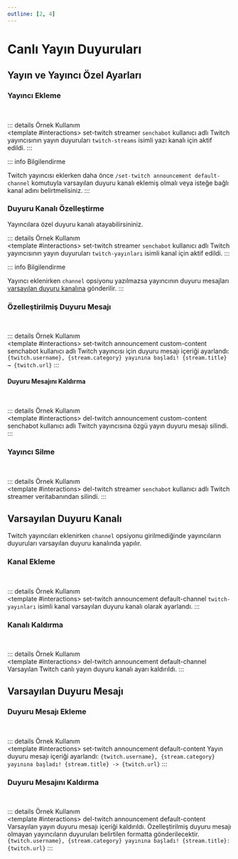 ```yaml
---
outline: [2, 4]
---
```


# Canlı Yayın Duyuruları <Badge type="warning" text="NEW"/>

## Yayın ve Yayıncı Özel Ayarları

### Yayıncı Ekleme
<br>
<ApplicationCommands
    appCmd-icon="https://cdn.discordapp.com/avatars/1039550209274945587/026fae6fce576363a3ea9c6ebba467bb.webp"
    appCmd-name="set-twitch streamer"
    optionPillKey="twitch-username-or-url"
    optionPillValue="                 "
    >
</ApplicationCommands>

::: details Örnek Kullanım
<ApplicationCommands
    appCmd-icon="https://cdn.discordapp.com/avatars/1039550209274945587/026fae6fce576363a3ea9c6ebba467bb.webp"
    appCmd-name="set-twitch streamer"
    optionPillKey="twitch-username-or-url"
    optionPillValue="senchabot"
    >
</ApplicationCommands>
<br>
<DiscordMessages>
    <DiscordMessage profile="bot" role-color="#1fab89">
        <template #interactions>
            <DiscordInteraction :ephemeral="true"  profile="user" :command="true">set-twitch streamer
            </DiscordInteraction>
        </template>
        <DiscordMarkdown>
        `senchabot` kullanıcı adlı Twitch yayıncısının yayın duyuruları `twitch-streams` isimli yazı kanalı için aktif edildi.
        </DiscordMarkdown>
    </DiscordMessage>
</DiscordMessages>
:::

::: info Bilgilendirme

Twitch yayıncısı eklerken daha önce `/set-twitch announcement default-channel` komutuyla varsayılan duyuru kanalı eklemiş olmalı veya isteğe bağlı kanal adını belirtmelisiniz.
:::

### Duyuru Kanalı Özelleştirme

Yayıncılara özel duyuru kanalı atayabilirsininiz.
<ApplicationCommands
    appCmd-icon="https://cdn.discordapp.com/avatars/1039550209274945587/026fae6fce576363a3ea9c6ebba467bb.webp"
    appCmd-name="set-twitch streamer"
    optionPillKey="twitch-username-or-url"
    optionPillValue="                 "
    optionPillKey2="channel"
    optionPillValue2="                "
    >
</ApplicationCommands>

::: details Örnek Kullanım
<ApplicationCommands
    appCmd-icon="https://cdn.discordapp.com/avatars/1039550209274945587/026fae6fce576363a3ea9c6ebba467bb.webp"
    appCmd-name="set-twitch streamer"
    optionPillKey="twitch-username-or-url"
    optionPillValue="senchabot"
    optionPillKey2="channel"
    optionPillValue2="twitch-streams"
    >
</ApplicationCommands>
<br>
<DiscordMessages>
    <DiscordMessage profile="bot" role-color="#1fab89">
        <template #interactions>
            <DiscordInteraction :ephemeral="true"  profile="user" :command="true">set-twitch streamer
            </DiscordInteraction>
        </template>
        <DiscordMarkdown>
        `senchabot` kullanıcı adlı Twitch yayıncısının yayın duyuruları `twitch-yayınları` isimli kanal için aktif edildi.
        </DiscordMarkdown>
    </DiscordMessage>
</DiscordMessages>
:::

::: info Bilgilendirme

Yayıncı eklenirken `channel` opsiyonu yazılmazsa yayıncının duyuru mesajları [varsayılan duyuru kanalına](#varsayılan-duyuru-kanalı) gönderilir.
:::

### Özelleştirilmiş Duyuru Mesajı
<br>
<ApplicationCommands
    appCmd-icon="https://cdn.discordapp.com/avatars/1039550209274945587/026fae6fce576363a3ea9c6ebba467bb.webp"
    appCmd-name="set-twitch announcement custom-content"
    optionPillKey="twitch-username-or-url"
    optionPillValue="            "
    optionPillKey2="announcement-content"
    optionPillValue2="            "
    >
</ApplicationCommands>

::: details Örnek Kullanım
<ApplicationCommands
    appCmd-icon="https://cdn.discordapp.com/avatars/1039550209274945587/026fae6fce576363a3ea9c6ebba467bb.webp"
    appCmd-name="set-twitch announcement custom-content"
    optionPillKey="twitch-username-or-url"
    optionPillValue="senchabot"
    optionPillKey2="announcement-content"
    optionPillValue2="{twitch.username}, {stream.category} yayınına başladı! {stream.title} → {twitch.url}"
    >
</ApplicationCommands>
<br>
<DiscordMessages>
    <DiscordMessage profile="bot" role-color="#1fab89">
        <template #interactions>
            <DiscordInteraction :ephemeral="true"  profile="user" :command="true">set-twitch announcement custom-content
            </DiscordInteraction>
        </template>
        <DiscordMarkdown>
            senchabot kullanıcı adlı Twitch yayıncısı için duyuru mesajı içeriği ayarlandı: `{twitch.username}, {stream.category} yayınına başladı! {stream.title} → {twitch.url}`
        </DiscordMarkdown>
    </DiscordMessage>
</DiscordMessages>
:::

#### Duyuru Mesajını Kaldırma

<br>
<ApplicationCommands
    appCmd-icon="https://cdn.discordapp.com/avatars/1039550209274945587/026fae6fce576363a3ea9c6ebba467bb.webp"
    appCmd-name="del-twitch announcement custom-content"
    optionPillKey="twitch-username-or-url"
    optionPillValue="                 "
    >
</ApplicationCommands>

::: details Örnek Kullanım
<ApplicationCommands
    appCmd-icon="https://cdn.discordapp.com/avatars/1039550209274945587/026fae6fce576363a3ea9c6ebba467bb.webp"
    appCmd-name="del-twitch announcement custom-content"
    optionPillKey="twitch-username-or-url"
    optionPillValue="senchabot"
    >
</ApplicationCommands>
<br>
<DiscordMessages>
    <DiscordMessage profile="bot" role-color="#1fab89">
        <template #interactions>
            <DiscordInteraction :ephemeral="true"  profile="user" :command="true">del-twitch announcement custom-content
            </DiscordInteraction>
        </template>
        <DiscordMarkdown>
            senchabot kullanıcı adlı Twitch yayıncısına özgü yayın duyuru mesajı silindi.
        </DiscordMarkdown>
    </DiscordMessage>
</DiscordMessages>
:::

### Yayıncı Silme

<br>
<ApplicationCommands
    appCmd-icon="https://cdn.discordapp.com/avatars/1039550209274945587/026fae6fce576363a3ea9c6ebba467bb.webp"
    appCmd-name="del-twitch streamer"
    optionPillKey="twitch-username-or-url"
    optionPillValue="                 "
    >
</ApplicationCommands>

::: details Örnek Kullanım
<ApplicationCommands
    appCmd-icon="https://cdn.discordapp.com/avatars/1039550209274945587/026fae6fce576363a3ea9c6ebba467bb.webp"
    appCmd-name="del-twitch streamer"
    optionPillKey="twitch-username-or-url"
    optionPillValue="senchabot"
    >
</ApplicationCommands>
<br>
<DiscordMessages>
    <DiscordMessage profile="bot" role-color="#1fab89">
        <template #interactions>
            <DiscordInteraction :ephemeral="true"  profile="user" :command="true">del-twitch streamer
            </DiscordInteraction>
        </template>
        <DiscordMarkdown>
            `senchabot` kullanıcı adlı Twitch streamer veritabanından silindi.
        </DiscordMarkdown>
    </DiscordMessage>
</DiscordMessages>
:::

## Varsayılan Duyuru Kanalı

Twitch yayıncıları eklenirken `channel` opsiyonu girilmediğinde yayıncıların duyuruları varsayılan duyuru kanalında yapılır.

### Kanal Ekleme
<br>
<ApplicationCommands
    appCmd-icon="https://cdn.discordapp.com/avatars/1039550209274945587/026fae6fce576363a3ea9c6ebba467bb.webp"
    appCmd-name="set-twitch announcement default-channel"
    optionPillKey="channel"
    optionPillValue="                 "
    >
</ApplicationCommands>

::: details Örnek Kullanım
<ApplicationCommands
    appCmd-icon="https://cdn.discordapp.com/avatars/1039550209274945587/026fae6fce576363a3ea9c6ebba467bb.webp"
    appCmd-name="set-twitch announcement default-channel"
    optionPillKey="channel"
    optionPillValue="twitch-streams"
    >
</ApplicationCommands>
<br>
<DiscordMessages>
    <DiscordMessage profile="bot" role-color="#1fab89">
        <template #interactions>
            <DiscordInteraction :ephemeral="true"  profile="user" :command="true">set-twitch announcement default-channel
            </DiscordInteraction>
        </template>
        <DiscordMarkdown>
            `twitch-yayınları` isimli kanal varsayılan duyuru kanalı olarak ayarlandı.
        </DiscordMarkdown>
    </DiscordMessage>
</DiscordMessages>
:::

### Kanalı Kaldırma
<br>
<ApplicationCommands
    appCmd-icon="https://cdn.discordapp.com/avatars/1039550209274945587/026fae6fce576363a3ea9c6ebba467bb.webp"
    appCmd-name="del-twitch announcement default-channel"
    >
</ApplicationCommands>

::: details Örnek Kullanım
<ApplicationCommands
    appCmd-icon="https://cdn.discordapp.com/avatars/1039550209274945587/026fae6fce576363a3ea9c6ebba467bb.webp"
    appCmd-name="del-twitch announcement default-channel"
    >
</ApplicationCommands>
<br>
<DiscordMessages>
    <DiscordMessage profile="bot" role-color="#1fab89">
        <template #interactions>
            <DiscordInteraction :ephemeral="true"  profile="user" :command="true">del-twitch announcement default-channel
            </DiscordInteraction>
        </template>
        <DiscordMarkdown>
            Varsayılan Twitch canlı yayın duyuru kanalı ayarı kaldırıldı.
        </DiscordMarkdown>
    </DiscordMessage>
</DiscordMessages>
:::

## Varsayılan Duyuru Mesajı

### Duyuru Mesajı Ekleme

<br>
<ApplicationCommands
    appCmd-icon="https://cdn.discordapp.com/avatars/1039550209274945587/026fae6fce576363a3ea9c6ebba467bb.webp"
    appCmd-name="set-twitch announcement default-content"
    optionPillKey="announcement-content"
    optionPillValue="                 "
    >
</ApplicationCommands>

::: details Örnek Kullanım
<ApplicationCommands
    appCmd-icon="https://cdn.discordapp.com/avatars/1039550209274945587/026fae6fce576363a3ea9c6ebba467bb.webp"
    appCmd-name="set-twitch announcement default-content"
    optionPillKey="announcement-content"
    optionPillValue="{twitch.username}, {stream.category} yayınına başladı! {stream.title} → {twitch.url}"
    >
</ApplicationCommands>
<br>
<DiscordMessages>
    <DiscordMessage profile="bot" role-color="#1fab89">
        <template #interactions>
            <DiscordInteraction :ephemeral="true"  profile="user" :command="true">set-twitch announcement default-content
            </DiscordInteraction>
        </template>
        <DiscordMarkdown>
            Yayın duyuru mesajı içeriği ayarlandı: `{twitch.username}, {stream.category} yayınına başladı! {stream.title} -> {twitch.url}`
        </DiscordMarkdown>
    </DiscordMessage>
</DiscordMessages>
:::

### Duyuru Mesajını Kaldırma

<br>
<ApplicationCommands
    appCmd-icon="https://cdn.discordapp.com/avatars/1039550209274945587/026fae6fce576363a3ea9c6ebba467bb.webp"
    appCmd-name="del-twitch announcement default-content"
    >
</ApplicationCommands>

::: details Örnek Kullanım
<ApplicationCommands
    appCmd-icon="https://cdn.discordapp.com/avatars/1039550209274945587/026fae6fce576363a3ea9c6ebba467bb.webp"
    appCmd-name="del-twitch announcement default-content"
    >
</ApplicationCommands>
<br>
<DiscordMessages>
    <DiscordMessage profile="bot" role-color="#1fab89">
        <template #interactions>
            <DiscordInteraction :ephemeral="true"  profile="user" :command="true">del-twitch announcement default-content
            </DiscordInteraction>
        </template>
        <DiscordMarkdown>
            Varsayılan yayın duyuru mesajı içeriği kaldırıldı. Özelleştirilmiş duyuru mesajı olmayan yayıncıların duyuruları belirtilen formatta gönderilecektir. `{twitch.username}, {stream.category} yayınına başladı! {stream.title}: {twitch.url}`
        </DiscordMarkdown>
    </DiscordMessage>
</DiscordMessages>
:::
